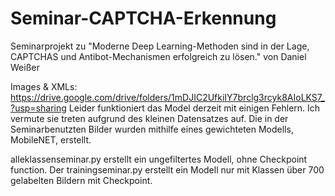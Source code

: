 # Seminar-CAPTCHA-Erkennung
Seminarprojekt zu "Moderne Deep Learning-Methoden sind in der Lage, CAPTCHAS und Antibot-Mechanismen erfolgreich zu lösen." von Daniel Weißer

Images & XMLs: https://drive.google.com/drive/folders/1mDJIC2UfkiIY7brclg3rcyk8AIoLKS7_?usp=sharing
Leider funktioniert das Model derzeit mit einigen Fehlern. Ich vermute sie treten aufgrund des kleinen Datensatzes auf. Die in der Seminarbenutzten Bilder wurden mithilfe eines gewichteten Modells, MobileNET, erstellt. 

alleklassenseminar.py erstellt ein ungefiltertes Modell, ohne Checkpoint function. Der trainingseminar.py erstellt ein Modell nur mit Klassen über 700 gelabelten Bildern mit Checkpoint.  
